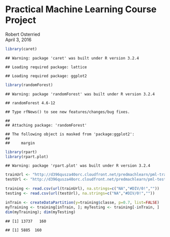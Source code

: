 # Practical Machine Learning Course Project
Robert Osterried  
April 3, 2016  


```r
library(caret)
```

```
## Warning: package 'caret' was built under R version 3.2.4
```

```
## Loading required package: lattice
```

```
## Loading required package: ggplot2
```

```r
library(randomForest)
```

```
## Warning: package 'randomForest' was built under R version 3.2.4
```

```
## randomForest 4.6-12
```

```
## Type rfNews() to see new features/changes/bug fixes.
```

```
## 
## Attaching package: 'randomForest'
```

```
## The following object is masked from 'package:ggplot2':
## 
##     margin
```

```r
library(rpart) 
library(rpart.plot)
```

```
## Warning: package 'rpart.plot' was built under R version 3.2.4
```

```r
trainUrl <- "http://d396qusza40orc.cloudfront.net/predmachlearn/pml-training.csv"
testUrl <- "http://d396qusza40orc.cloudfront.net/predmachlearn/pml-testing.csv"

training <- read.csv(url(trainUrl), na.strings=c("NA","#DIV/0!",""))
testing <- read.csv(url(testUrl), na.strings=c("NA","#DIV/0!",""))

inTrain <- createDataPartition(y=training$classe, p=0.7, list=FALSE)
myTraining <- training[inTrain, ]; myTesting <- training[-inTrain, ]
dim(myTraining); dim(myTesting)
```

```
## [1] 13737   160
```

```
## [1] 5885  160
```
